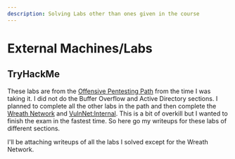 ```yaml
---
description: Solving Labs other than ones given in the course
---
```


# External Machines/Labs

## TryHackMe

These labs are from the [Offensive Pentesting Path](https://tryhackme.com/paths) from the time I was taking it. I did not do the Buffer Overflow and Active Directory sections. I planned to complete all the other labs in the path and then complete the [Wreath Network](https://tryhackme.com/room/wreath) and [VulnNet:Internal](https://tryhackme.com/room/vulnnetinternal). This is a bit of overkill but I wanted to finish the exam in the fastest time. So here go my writeups for these labs of different sections.

I'll be attaching writeups of all the labs I solved except for the Wreath Network.





#### 

